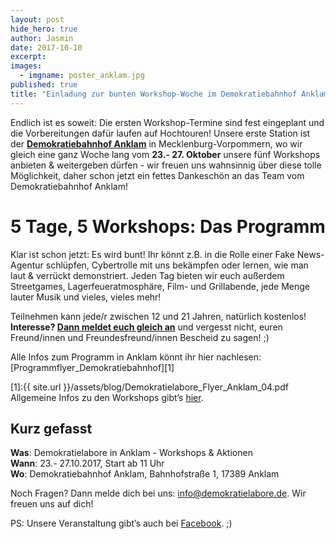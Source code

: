```yaml
---
layout: post
hide_hero: true
author: Jasmin
date: 2017-10-10
excerpt: 
images:
  - imgname: poster_anklam.jpg
published: true
title: "Einladung zur bunten Workshop-Woche im Demokratiebahnhof Anklam!"
---
```

Endlich ist es soweit: Die ersten Workshop-Termine sind fest eingeplant und die Vorbereitungen dafür laufen auf Hochtouren! Unsere erste Station ist der [**Demokratiebahnhof Anklam**](https://demokratiebahnhof.de/) in Mecklenburg-Vorpommern, wo wir gleich eine ganz Woche lang vom **23.- 27. Oktober** unsere fünf Workshops anbieten & weitergeben dürfen - wir freuen uns wahnsinnig über diese tolle Möglichkeit, daher schon jetzt ein fettes Dankeschön an das Team vom Demokratiebahnhof Anklam!

# 5 Tage, 5 Workshops: Das Programm

Klar ist schon jetzt: Es wird bunt! Ihr könnt z.B. in die Rolle einer Fake News-Agentur schlüpfen, Cybertrolle mit uns bekämpfen oder lernen, wie man laut & verrückt demonstriert. Jeden Tag bieten wir euch außerdem Streetgames, Lagerfeueratmosphäre, Film- und Grillabende, jede Menge lauter Musik und vieles, vieles mehr! 

Teilnehmen kann jede/r zwischen 12 und 21 Jahren, natürlich kostenlos! **Interesse? [Dann meldet euch gleich an](http://tiny.cc/DLabsAnklam)** und vergesst nicht, euren Freund/innen und Freundesfreund/innen Bescheid zu sagen! ;)

Alle Infos zum Programm in Anklam könnt ihr hier nachlesen:
[Programmflyer_Demokratiebahnhof][1]

[1]:{{ site.url }}/assets/blog/Demokratielabore_Flyer_Anklam_04.pdf
  <br>
Allgemeine Infos zu den Workshops gibt’s [hier](https://demokratielabore.de/angebote). 

## Kurz gefasst

**Was**: Demokratielabore in Anklam - Workshops & Aktionen <br>
**Wann**: 23.- 27.10.2017, Start ab 11 Uhr <br>
**Wo**: Demokratiebahnhof Anklam, Bahnhofstraße 1, 17389 Anklam <br>

Noch Fragen? Dann melde dich bei uns: [info@demokratielabore.de](mailto:info@demokratielabore.de). Wir freuen uns auf dich!  

PS: Unsere Veranstaltung gibt’s auch bei [Facebook](https://www.facebook.com/events/160164637901150/?active_tab=about). ;)
